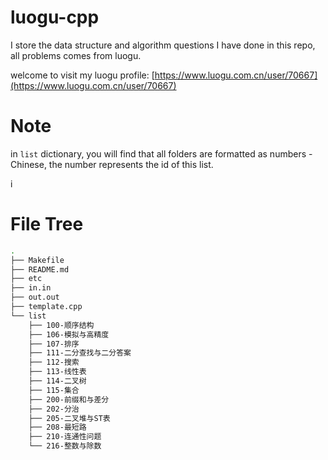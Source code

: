 # luogu-cpp

I store the data structure and algorithm questions I have done in this repo, all problems comes from luogu.

welcome to visit my luogu profile: [https://www.luogu.com.cn/user/70667](https://www.luogu.com.cn/user/70667)

# Note

in `list` dictionary, you will find that all folders are formatted as numbers - Chinese, the number represents the id of this list.

i 

# File Tree

```bash
.
├── Makefile
├── README.md
├── etc
├── in.in
├── out.out
├── template.cpp
└── list
    ├── 100-顺序结构
    ├── 106-模拟与高精度
    ├── 107-排序
    ├── 111-二分查找与二分答案
    ├── 112-搜索
    ├── 113-线性表
    ├── 114-二叉树
    ├── 115-集合
    ├── 200-前缀和与差分
    ├── 202-分治
    ├── 205-二叉堆与ST表
    ├── 208-最短路
    ├── 210-连通性问题
    └── 216-整数与除数
```
